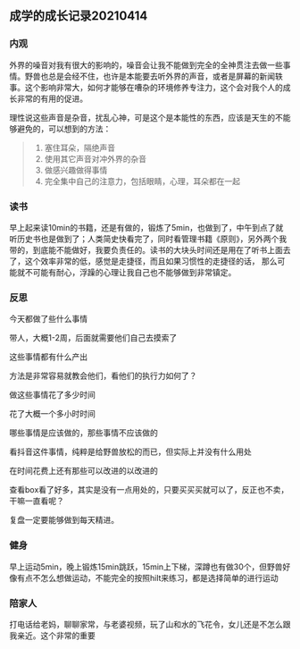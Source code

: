 ## 成学的成长记录20210414

### 内观

外界的噪音对我有很大的影响的，噪音会让我不能做到完全的全神贯注去做一些事情。野兽也总是会经不住，也许是本能要去听外界的声音，或者是屏幕的新闻轶事。这个影响非常大，如何才能够在嘈杂的环境修养专注力，这个会对我个人的成长非常的有用的促进。

理性说这些声音是杂音，扰乱心神，可是这个是本能性的东西，应该是天生的不能够避免的，可以想到的方法：

> 1. 塞住耳朵，隔绝声音
> 2. 使用其它声音对冲外界的杂音
> 3. 做感兴趣做得事情
> 4. 完全集中自己的注意力，包括眼睛，心理，耳朵都在一起

### 读书

早上起来读10min的书籍，还是有做的，锻炼了5min，也做到了，中午到点了就听历史书也是做到了；人类简史快看完了，同时看管理书籍《原则》，另外两个我带的，到底能不能做好，我要负责任的。读书的大块头时间还是用在了听书上面去了，这个效率非常的低，感觉是走捷径，而且如果习惯性的走捷径的话， 那么可能就不可能有耐心，浮躁的心理让我自己也不能够做到非常镇定。

### 反思

今天都做了些什么事情

带人，大概1-2周，后面就需要他们自己去摸索了

这些事情都有什么产出

方法是非常容易就教会他们，看他们的执行力如何了？

做这些事情花了多少时间

花了大概一个多小时时间

哪些事情是应该做的，那些事情不应该做的

看抖音这件事情，纯粹是给野兽放松的而已，但实际上并没有什么用处

在时间花费上还有那些可以改进的以改进的

查看box看了好多，其实是没有一点用处的，只要买买买就可以了，反正也不卖，干嘛一直看呢？

复盘一定要能够做到每天精进。

### 健身

早上运动5min，晚上锻炼15min跳跃，15min上下梯，深蹲也有做30个，但野兽好像有点不怎么想做运动，不能完全的按照hilt来练习，都是选择简单的进行运动



### 陪家人

打电话给老妈，聊聊家常，与老婆视频，玩了山和水的飞花令，女儿还是不怎么跟我亲近。这个非常的重要